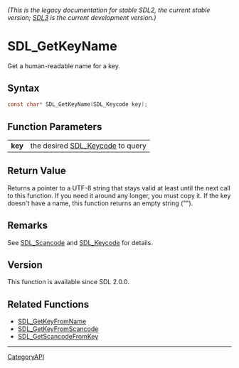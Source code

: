 ###### (This is the legacy documentation for stable SDL2, the current stable version; [SDL3](https://wiki.libsdl.org/SDL3/) is the current development version.)
# SDL_GetKeyName

Get a human-readable name for a key.

## Syntax

```c
const char* SDL_GetKeyName(SDL_Keycode key);

```

## Function Parameters

|             |                                                 |
| ----------- | ----------------------------------------------- |
| **key**     | the desired [SDL_Keycode](SDL_Keycode.md) to query |

## Return Value

Returns a pointer to a UTF-8 string that stays valid at least until the
next call to this function. If you need it around any longer, you must copy
it. If the key doesn't have a name, this function returns an empty string
("").

## Remarks

See [SDL_Scancode](SDL_Scancode.md) and [SDL_Keycode](SDL_Keycode.md) for
details.

## Version

This function is available since SDL 2.0.0.

## Related Functions

* [SDL_GetKeyFromName](SDL_GetKeyFromName.md)
* [SDL_GetKeyFromScancode](SDL_GetKeyFromScancode.md)
* [SDL_GetScancodeFromKey](SDL_GetScancodeFromKey.md)

----
[CategoryAPI](CategoryAPI.md)
